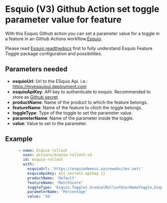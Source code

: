 # Esquio (V3) Github Action set toggle parameter value for feature

With this Esquio Github action you can set a parameter value for a toggle in a feature in an Github Actions workflow.[Esquio](https://esquio.readthedocs.io/en/latest/).

Please read [Esquio readthedocs](https://esquio.readthedocs.io/en/latest/) first to fully understand Esquio Feature Toggle package configuration and possibilities.

## Parameters needed

- **esquioUrl**: Url to the ESquio Api. i.e.: https://myesquioui.deployment.com
- **esquioApiKey**: API key to authenticate to esquio. Recommended to store as [Github secret](https://help.github.com/en/github/automating-your-workflow-with-github-actions/virtual-environments-for-github-actions#creating-and-using-secrets-encrypted-variables)
- **productName**: Name of the product to which the feature belongs.
- **featureName**: Name of the feature to chich the toggle belongs.
- **toggleType**: Type of the toggle to set the parameter value.
- **parameterName**: Name of the parameter inside the toggle.
- **value**: Value to set to the parameter.

## Example

```YAML
      - name: Esquio rollout
        uses: actions/esquio-rollout-v3
        id: esquio-rollout
        with:
          esquioUrl: 'https://esquiodemoui.azurewebsites.net/'
          esquioApiKey: ${{ secrets.apikey }}
          productName: 'Default'
          featureName: 'MatchScore'
          toggleType: 'Esquio.Toggles.GradualRolloutUserNameToggle,Esquio'
          parameterName: 'Percentage'
          value: '56'
```
